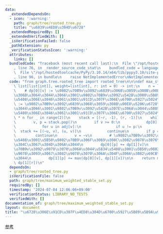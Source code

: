 ```yaml
---
data:
  _extendedDependsOn:
  - icon: ':warning:'
    path: graph/tree/rooted_tree.py
    title: "\u6839\u4ED8\u304D\u6728"
  _extendedRequiredBy: []
  _extendedVerifiedWith: []
  _isVerificationFailed: false
  _pathExtension: py
  _verificationStatusIcon: ':warning:'
  attributes:
    links: []
  bundledCode: "Traceback (most recent call last):\n  File \"/opt/hostedtoolcache/PyPy/3.10.14/x64/lib/pypy3.10/site-packages/onlinejudge_verify/documentation/build.py\"\
    , line 76, in _render_source_code_stat\n    bundled_code = language.bundle(\n\
    \  File \"/opt/hostedtoolcache/PyPy/3.10.14/x64/lib/pypy3.10/site-packages/onlinejudge_verify/languages/python.py\"\
    , line 96, in bundle\n    raise NotImplementedError\nNotImplementedError\n"
  code: "from graph.tree.rooted_tree import rooted_tree\n\n\ndef max_stable_set(adj:\
    \ list[list[int]], weight=list[int], r: int = 0) -> int:\n    n = len(adj)\n\n\
    \    # dp[0][v] := \u9802\u70B9v\u3092\u6839\u3068\u3059\u308B\u90E8\u5206\u6728\
    \u306B\u3064\u3044\u3066\u3001\u9802\u70B9v\u3092\u542B\u3080\u5B89\u5B9A\u96C6\
    \u5408\u306E\u3046\u3061\u3001\u91CD\u307F\u306E\u6700\u5927\u5024\n    # dp[1][v]\
    \ := \u9802\u70B9v\u3092\u6839\u3068\u3059\u308B\u90E8\u5206\u6728\u306B\u3064\
    \u3044\u3066\u3001\u9802\u70B9v\u3092\u542B\u307E\u306A\u3044\u5B89\u5B9A\u96C6\
    \u5408\u306E\u3046\u3061\u3001\u91CD\u307F\u306E\u6700\u5927\u5024\n    dp = [[0]\
    \ * n for _ in range(2)]\n    stack = [(~r, -1), (r, -1)]\n    while stack:\n\
    \        v, p = stack.pop()\n        if v >= 0:\n            dp[0][v] = weight[v]\n\
    \            for u in adj[v]:\n                if u != p:\n                  \
    \  stack += [(~u, v), (u, v)]\n            continue\n        if p == -1:\n   \
    \         continue\n        v = ~v\n        # \u9802\u70B9v\u3092\u9078\u3076\u5834\
    \u5408\u3001\u5B50\u9802\u70B9\u306F\u3069\u308C\u3082\u9078\u3076\u3053\u3068\
    \u304C\u3067\u304D\u306A\u3044\n        dp[0][p] += dp[1][v]\n        # \u9802\
    \u70B9v\u3092\u9078\u3070\u306A\u3044\u5834\u5408\u3001\u5B50\u9802\u70B9\u306F\
    \u9078\u3093\u3067\u3082\u9078\u3070\u306A\u304F\u3066\u3082\u69CB\u308F\u306A\
    \u3044\n        dp[1][p] += max(dp[0][v], dp[1][v])\n\n    return max(dp[0][r],\
    \ dp[1][r])\n"
  dependsOn:
  - graph/tree/rooted_tree.py
  isVerificationFile: false
  path: graph/tree/maximum_weighted_stable_set.py
  requiredBy: []
  timestamp: '2024-07-04 12:06:06+09:00'
  verificationStatus: LIBRARY_NO_TESTS
  verifiedWith: []
documentation_of: graph/tree/maximum_weighted_stable_set.py
layout: document
title: "\u6728\u306E\u91CD\u307F\u4ED8\u304D\u6700\u5927\u5B89\u5B9A\u96C6\u5408"
---
```


[参考](https://algo-method.com/tasks/982)